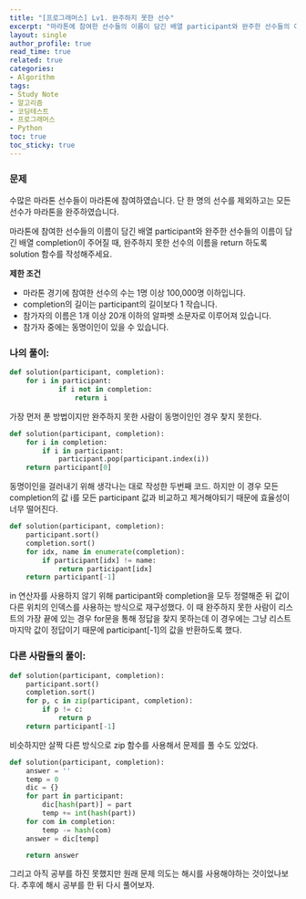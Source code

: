 ```yaml
---
title: "[프로그래머스] Lv1. 완주하지 못한 선수"
excerpt: "마라톤에 참여한 선수들의 이름이 담긴 배열 participant와 완주한 선수들의 이름이 담긴 배열 completion이 주어질 때, 완주하지 못한 선수의 이름을 return 하도록 solution 함수를 작성해주세요."
layout: single
author_profile: true
read_time: true
related: true
categories:
- Algorithm
tags:
- Study Note
- 알고리즘
- 코딩테스트
- 프로그래머스
- Python
toc: true
toc_sticky: true
---
```


### **문제**

수많은 마라톤 선수들이 마라톤에 참여하였습니다. 단 한 명의 선수를 제외하고는 모든 선수가 마라톤을 완주하였습니다.

마라톤에 참여한 선수들의 이름이 담긴 배열 participant와 완주한 선수들의 이름이 담긴 배열 completion이 주어질 때, 완주하지 못한 선수의 이름을 return 하도록 solution 함수를 작성해주세요.

**제한 조건**

- 마라톤 경기에 참여한 선수의 수는 1명 이상 100,000명 이하입니다.
- completion의 길이는 participant의 길이보다 1 작습니다.
- 참가자의 이름은 1개 이상 20개 이하의 알파벳 소문자로 이루어져 있습니다.
- 참가자 중에는 동명이인이 있을 수 있습니다.

### **나의 풀이:**

```python
def solution(participant, completion):
    for i in participant:
		    if i not in completion:
		        return i
```

가장 먼저 푼 방법이지만 완주하지 못한 사람이 동명이인인 경우 찾지 못한다.

```python
def solution(participant, completion):
    for i in completion:
        if i in participant:
            participant.pop(participant.index(i))
    return participant[0]
```

동명이인을 걸러내기 위해 생각나는 대로 작성한 두번째 코드. 하지만 이 경우 모든 completion의 값 i를 모든 participant 값과 비교하고 제거해야되기 때문에 효율성이 너무 떨어진다.

```python
def solution(participant, completion):
    participant.sort()
    completion.sort()
    for idx, name in enumerate(completion):
        if participant[idx] != name:
            return participant[idx]
    return participant[-1]
```

in 연산자를 사용하지 않기 위해 participant와 completion을 모두 정렬해준 뒤 값이 다른 위치의 인덱스를 사용하는 방식으로 재구성했다. 이 때 완주하지 못한 사람이 리스트의 가장 끝에 있는 경우 for문을 통해 정답을 찾지 못하는데 이 경우에는 그냥 리스트 마지막 값이 정답이기 때문에 participant[-1]의 값을 반환하도록 했다.

### 다른 사람들의 풀이:

```python
def solution(participant, completion):
    participant.sort()
    completion.sort()
    for p, c in zip(participant, completion):
        if p != c:
            return p
    return participant[-1]
```

비슷하지만 살짝 다른 방식으로 zip 함수를 사용해서 문제를 풀 수도 있었다.

```python
def solution(participant, completion):
    answer = ''
    temp = 0
    dic = {}
    for part in participant:
        dic[hash(part)] = part
        temp += int(hash(part))
    for com in completion:
        temp -= hash(com)
    answer = dic[temp]

    return answer
```

그리고 아직 공부를 하진 못했지만 원래 문제 의도는 해시를 사용해야하는 것이었나보다. 추후에 해시 공부를 한 뒤 다시 풀어보자.